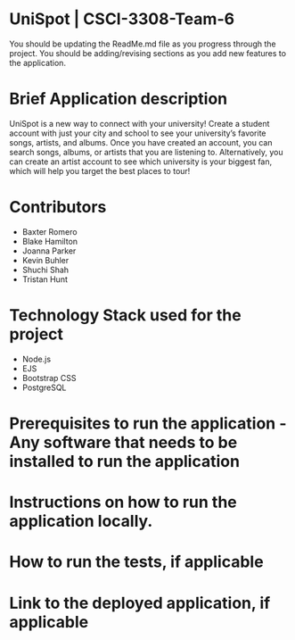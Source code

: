 # UniSpot | CSCI-3308-Team-6

You should be updating the ReadMe.md file as you progress through the project. You should be adding/revising sections as you add new features to the application.

# Brief Application description

UniSpot is a new way to connect with your university! Create a student account with just your city and school to see your university’s favorite songs, artists, and albums. Once you have created an account, you can search songs, albums, or artists that you are listening to. Alternatively, you can create an artist account to see which university is your biggest fan, which will help you target the best places to tour!

# Contributors

- Baxter Romero
- Blake Hamilton
- Joanna Parker
- Kevin Buhler
- Shuchi Shah
- Tristan Hunt

# Technology Stack used for the project

- Node.js
- EJS
- Bootstrap CSS
- PostgreSQL

# Prerequisites to run the application - Any software that needs to be installed to run the application

# Instructions on how to run the application locally.

# How to run the tests, if applicable

# Link to the deployed application, if applicable
